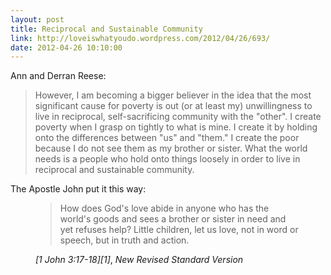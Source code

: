 ```yaml
---
layout: post
title: Reciprocal and Sustainable Community
link: http://loveiswhatyoudo.wordpress.com/2012/04/26/693/
date: 2012-04-26 10:10:00
---
```


Ann and Derran Reese:
> However, I am becoming a bigger believer in the idea that the most
> significant cause for poverty is out (or at least my) unwillingness to
> live in reciprocal, self-sacrificing community with the "other". I
> create poverty when I grasp on tightly to what is mine. I create it by
> holding onto the differences between "us" and "them." I create the
> poor because I do not see them as my brother or sister. What the world
> needs is a people who hold onto things loosely in order to live in
> reciprocal and sustainable community.

The Apostle John put it this way:
<figure><blockquote cite="http://bible.oremus.org/?ql=202453836"><p>How
does God's love abide in anyone who has the world's goods and sees a
brother or sister in need and yet refuses help? Little children, let us
love, not in word or speech, but in truth and
action.</p></blockquote><figcaption><cite>[1 John 3:17-18][1]</cite>,
<cite>New Revised Standard Version</cite></figcaption><figure>

[1]: http://bible.oremus.org/?ql=202453836
